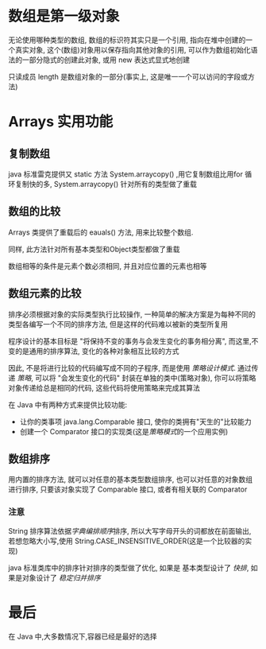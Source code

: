 # 数组是第一级对象

无论使用哪种类型的数组, 数组的标识符其实只是一个引用, 指向在堆中创建的一个真实对象, 这个(数组)对象用以保存指向其他对象的引用,
可以作为数组初始化语法的一部分隐式的创建此对象, 或用 new 表达式显式地创建

只读成员 length 是数组对象的一部分(事实上, 这是唯一一个可以访问的字段或方法)

# Arrays 实用功能

## 复制数组

java 标准雷克提供又 static 方法 System.arraycopy() ,用它复制数组比用for 循环复制快的多, System.arraycopy() 针对所有的类型做了重载

## 数组的比较

Arrays 类提供了重载后的 eauals() 方法, 用来比较整个数组.

同样, 此方法针对所有基本类型和Object类型都做了重载

数组相等的条件是元素个数必须相同, 并且对应位置的元素也相等

## 数组元素的比较

排序必须根据对象的实际类型执行比较操作, 一种简单的解决方案是为每种不同的类型各编写一个不同的排序方法, 但是这样的代码难以被新的类型所复用

程序设计的基本目标是 "将保持不变的事务与会发生变化的事务相分离", 而这里,不变的是通用的排序算法, 变化的各种对象相互比较的方式

因此, 不是将进行比较的代码编写成不同的子程序, 而是使用 *策略设计模式*. 通过传递 *策略*, 可以将 "会发生变化的代码"
封装在单独的类中(策略对象), 你可以将策略对象传递给总是相同的代码, 这些代码将使用策略来完成其算法

在 Java 中有两种方式来提供比较功能:

* 让你的类事项 java.lang.Comparable 接口, 使你的类拥有"天生的"比较能力
* 创建一个 Comparator 接口的实现类(这是*策略模式*的一个应用实例)

## 数组排序

用内置的排序方法, 就可以对任意的基本类型数组排序, 也可以对任意的对象数组进行排序, 只要该对象实现了 Comparable 接口,
或者有相关联的 Comparator

### 注意

String 排序算法依据*字典编排顺序*排序, 所以大写字母开头的词都放在前面输出, 若想忽略大小写,使用
String.CASE_INSENSITIVE_ORDER(这是一个比较器的实现)

java 标准类库中的排序针对排序的类型做了优化, 如果是 基本类型设计了 *快排*, 如果是对象设计了 *稳定归并排序*

# 最后

在 Java 中,大多数情况下,容器已经是最好的选择
